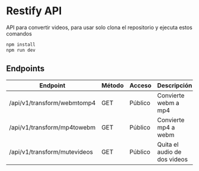 # Restify API

API para convertir videos, para usar solo clona el repositorio y ejecuta estos comandos

```bash
npm install
npm run dev
```

## Endpoints

| Endpoint                     | Método | Acceso  | Descripción                  |
| ---------------------------- | ------ | ------- | ---------------------------- |
| /api/v1/transform/webmtomp4  | GET    | Público | Convierte webm a mp4         |
| /api/v1/transform/mp4towebm  | GET    | Público | Convierte mp4 a webm         |
| /api/v1/transform/mutevideos | GET    | Público | Quita el audio de dos videos |
